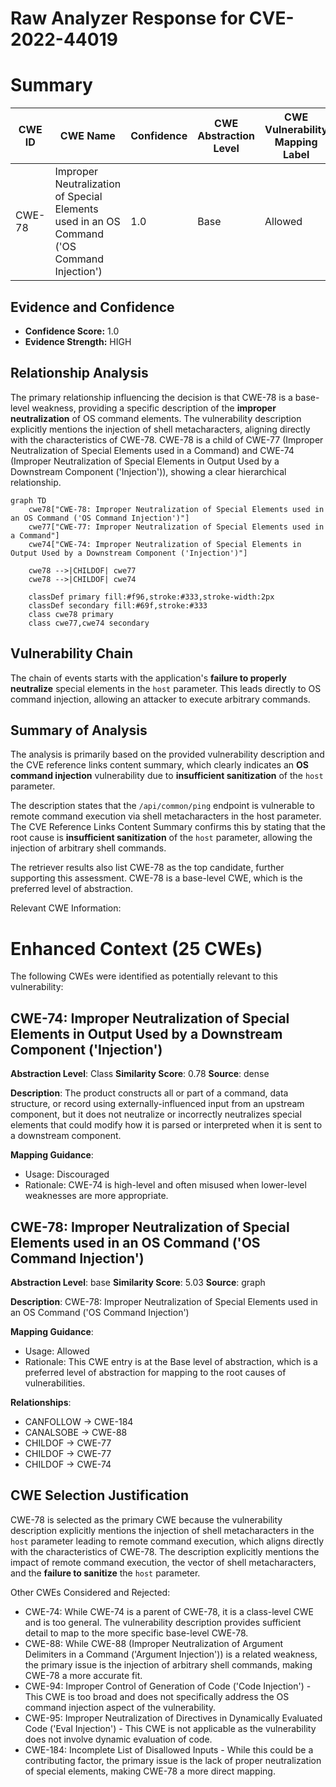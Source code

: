 # Raw Analyzer Response for CVE-2022-44019

# Summary
| CWE ID | CWE Name | Confidence | CWE Abstraction Level | CWE Vulnerability Mapping Label | CWE-Vulnerability Mapping Notes |
|---|---|---|---|---|---|
| CWE-78 | Improper Neutralization of Special Elements used in an OS Command ('OS Command Injection') | 1.0 | Base | Allowed | Primary CWE |

## Evidence and Confidence

*   **Confidence Score:** 1.0
*   **Evidence Strength:** HIGH

## Relationship Analysis
The primary relationship influencing the decision is that CWE-78 is a base-level weakness, providing a specific description of the **improper neutralization** of OS command elements. The vulnerability description explicitly mentions the injection of shell metacharacters, aligning directly with the characteristics of CWE-78. CWE-78 is a child of CWE-77 (Improper Neutralization of Special Elements used in a Command) and CWE-74 (Improper Neutralization of Special Elements in Output Used by a Downstream Component ('Injection')), showing a clear hierarchical relationship.

```mermaid
graph TD
    cwe78["CWE-78: Improper Neutralization of Special Elements used in an OS Command ('OS Command Injection')"]
    cwe77["CWE-77: Improper Neutralization of Special Elements used in a Command"]
    cwe74["CWE-74: Improper Neutralization of Special Elements in Output Used by a Downstream Component ('Injection')"]
    
    cwe78 -->|CHILDOF| cwe77
    cwe78 -->|CHILDOF| cwe74
    
    classDef primary fill:#f96,stroke:#333,stroke-width:2px
    classDef secondary fill:#69f,stroke:#333
    class cwe78 primary
    class cwe77,cwe74 secondary
```

## Vulnerability Chain
The chain of events starts with the application's **failure to properly neutralize** special elements in the `host` parameter. This leads directly to OS command injection, allowing an attacker to execute arbitrary commands.

## Summary of Analysis
The analysis is primarily based on the provided vulnerability description and the CVE reference links content summary, which clearly indicates an **OS command injection** vulnerability due to **insufficient sanitization** of the `host` parameter.

The description states that the `/api/common/ping` endpoint is vulnerable to remote command execution via shell metacharacters in the host parameter. The CVE Reference Links Content Summary confirms this by stating that the root cause is **insufficient sanitization** of the `host` parameter, allowing the injection of arbitrary shell commands.

The retriever results also list CWE-78 as the top candidate, further supporting this assessment. CWE-78 is a base-level CWE, which is the preferred level of abstraction.

Relevant CWE Information:

# Enhanced Context (25 CWEs)
The following CWEs were identified as potentially relevant to this vulnerability:

## CWE-74: Improper Neutralization of Special Elements in Output Used by a Downstream Component ('Injection')
**Abstraction Level**: Class
**Similarity Score**: 0.78
**Source**: dense

**Description**:
The product constructs all or part of a command, data structure, or record using externally-influenced input from an upstream component, but it does not neutralize or incorrectly neutralizes special elements that could modify how it is parsed or interpreted when it is sent to a downstream component.

**Mapping Guidance**:
- Usage: Discouraged
- Rationale: CWE-74 is high-level and often misused when lower-level weaknesses are more appropriate.

## CWE-78: Improper Neutralization of Special Elements used in an OS Command ('OS Command Injection')
**Abstraction Level**: base
**Similarity Score**: 5.03
**Source**: graph

**Description**:
CWE-78: Improper Neutralization of Special Elements used in an OS Command ('OS Command Injection')

**Mapping Guidance**:
- Usage: Allowed
- Rationale: This CWE entry is at the Base level of abstraction, which is a preferred level of abstraction for mapping to the root causes of vulnerabilities.

**Relationships**:
- CANFOLLOW -> CWE-184
- CANALSOBE -> CWE-88
- CHILDOF -> CWE-77
- CHILDOF -> CWE-77
- CHILDOF -> CWE-74

## CWE Selection Justification
CWE-78 is selected as the primary CWE because the vulnerability description explicitly mentions the injection of shell metacharacters in the `host` parameter leading to remote command execution, which aligns directly with the characteristics of CWE-78. The description explicitly mentions the impact of remote command execution, the vector of shell metacharacters, and the **failure to sanitize** the `host` parameter.

Other CWEs Considered and Rejected:
- CWE-74: While CWE-74 is a parent of CWE-78, it is a class-level CWE and is too general. The vulnerability description provides sufficient detail to map to the more specific base-level CWE-78.
- CWE-88: While CWE-88 (Improper Neutralization of Argument Delimiters in a Command ('Argument Injection')) is a related weakness, the primary issue is the injection of arbitrary shell commands, making CWE-78 a more accurate fit.
- CWE-94: Improper Control of Generation of Code ('Code Injection') - This CWE is too broad and does not specifically address the OS command injection aspect of the vulnerability.
- CWE-95: Improper Neutralization of Directives in Dynamically Evaluated Code ('Eval Injection') - This CWE is not applicable as the vulnerability does not involve dynamic evaluation of code.
- CWE-184: Incomplete List of Disallowed Inputs - While this could be a contributing factor, the primary issue is the lack of proper neutralization of special elements, making CWE-78 a more direct mapping.